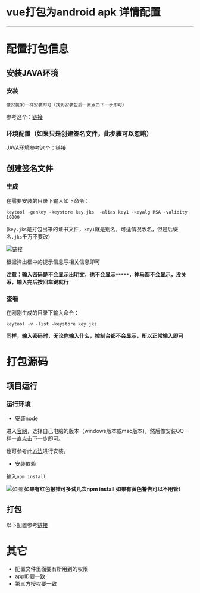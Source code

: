 #  vue打包为android apk 详情配置

---

# 配置打包信息

## 安装JAVA环境

### 安装

	像安装QQ一样安装即可（找到安装包后一直点击下一步即可）

参考这个：[链接](https://jingyan.baidu.com/article/e75aca85b29c3b142edac6a8.html)

### 环境配置（如果只是创建签名文件，此步骤可以忽略）

JAVA环境参考这个：[链接](https://www.runoob.com/java/java-environment-setup.html#win-install)



## 创建签名文件


### 生成 
	
在需要安装的目录下输入如下命令：

`keytool -genkey -keystore key.jks  -alias key1 -keyalg RSA -validity 10000`

(`key.jks`是打包出来的证书文件，`key1`就是别名，可适情况改名，但是后缀名`.jks`千万不要改)

![链接](https://img-blog.csdn.net/20170927120700813)

根据弹出框中的提示信息写相关信息即可

**注意：输入密码是不会显示出明文，也不会显示`*****`，神马都不会显示，没关系，输入完后按回车键就行**


### 查看

在刚刚生成的目录下输入命令：

`keytool -v -list -keystore key.jks`

**同样，输入密码时，无论你输入什么，控制台都不会显示，所以正常输入即可**

# 打包源码

## 项目运行

### 运行环境

- 安装node

进入[官网](https://nodejs.org/en/download/)，选择自己电脑的版本（windows版本或mac版本)，然后像安装QQ一样一直点击下一步即可。

也可参考此[方法](https://jingyan.baidu.com/article/5552ef47812ba9518ffbc915.html)进行安装。

- 安装依赖

输入`npm install`

![如图](http://doc.shopsn.cn/Uploads/Editor/2018-07-11/5b459a3285f09.jpg)
**如果有红色报错可多试几次npm install 如果有黄色警告可以不用管）**

## 打包

以下配置参考[链接](https://blog.csdn.net/niesiyuan000/article/details/78890240)

# 其它

- 配置文件里面要有所用到的权限
- appID要一致
- 第三方授权要一致



